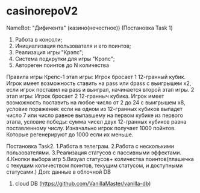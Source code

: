 # casinorepoV2
NameBot: "Дифичента" (казино(нечестное)) (Постановка Task 1)
1. Работа в консоли;
2. Инициализация пользователя и его поинтов;
3. Реализация игры "Крэпс";
4. Система подкрутки для игры "Крэпс";
5. Автореген поинтов до N количества

Правила игры Крепс-1 этап игры: Игрок бросает 1 12-гранный кубик. Игрок имеет возможность ставить на pass или dpass с выигрышем х2,
если игрок поставил на pass и выиграл, начинается второй этап игры.
                   2 этап игры: Игрок бросает 2 12-гранныч кубика. Игрок имеет возможность поставить на любое число от 2 до 24 с выигрышем х8,
условие поражения: если на одном из 12-гранных кубиков выпадет число 7 или число равное выпавшему на первом кубике из первого этапа,
условие победы: сумма чисел двух 12-гранных кубиков равна поставленному числу.
Изначально игрок получает 1000 пойнтов. Которые регенерируют до 1000 если их меньше.

Постановка Task2.
1.Работа в телеграм.
2.Работа с несколькими пользователями.
3.Реализация статусов с пассивными эффектами.
4.Кнопки выбора игр
5.Визуал статусов+ количества поинтов(плашечка с текущим количеством поинтов, текущим статусом, и доступными статусами.)
Доп: данные в облочной DB

1) cloud DB (https://github.com/VanillaMaster/vanilla-db)
